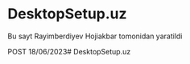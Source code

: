 # DesktopSetup.uz
Bu sayt Rayimberdiyev Hojiakbar tomonidan yaratildi

POST 18/06/2023# DesktopSetup.uz
